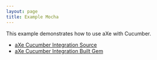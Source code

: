 ```yaml
---
layout: page
title: Example Mocha
---
```


This example demonstrates how to use aXe with Cucumber.

* [aXe Cucumber Integration Source](https://github.com/dequelabs/axe-matchers)
* [aXe Cucumber Integration Built Gem](https://rubygems.org/gems/axe-matchers/)